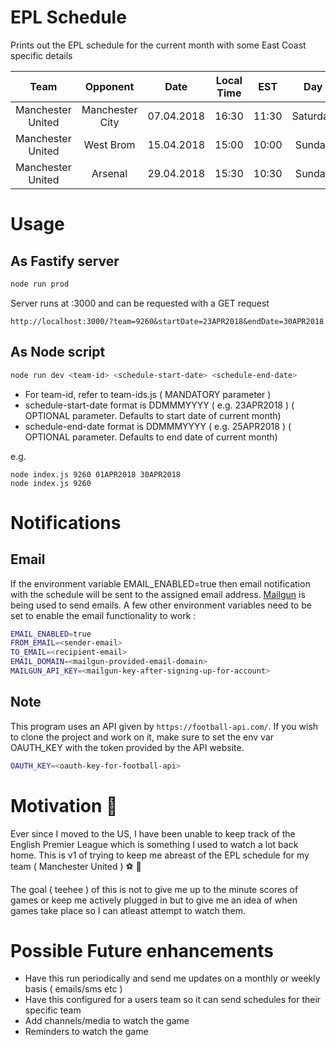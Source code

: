 # EPL Schedule

Prints out the EPL schedule for the current month with some East Coast specific details

| Team        | Opponent           | Date  | Local Time  | EST | Day |
| :-------------: |:-------------:| :-----:|:-----:|:-----:|:-----:|
| Manchester United     | Manchester City | 07.04.2018 |16:30|11:30| Saturday
| Manchester United     | West Brom | 15.04.2018 |15:00|10:00| Sunday
| Manchester United     | Arsenal      |    29.04.2018 |15:30|10:30| Sunday

# Usage 

## As Fastify server

```bash
node run prod
```

Server runs at :3000 and can be requested with a GET request 

```
http://localhost:3000/?team=9260&startDate=23APR2018&endDate=30APR2018
```

## As Node script

```bash
node run dev <team-id> <schedule-start-date> <schedule-end-date>
```

- For team-id, refer to team-ids.js ( MANDATORY parameter )
- schedule-start-date format is DDMMMYYYY ( e.g. 23APR2018 ) ( OPTIONAL parameter. Defaults to start date of current month)
- schedule-end-date format is DDMMMYYYY ( e.g. 25APR2018 ) ( OPTIONAL parameter. Defaults to end date of current month)

e.g. 
```
node index.js 9260 01APR2018 30APR2018 
node index.js 9260
```

# Notifications

## Email

If the environment variable EMAIL_ENABLED=true then email notification with the schedule will be sent to the assigned email address. [Mailgun](https://www.mailgun.com/) is being used to send emails. A few other environment variables need to be set to enable the email functionality to work :

```bash
EMAIL_ENABLED=true
FROM_EMAIL=<sender-email>
TO_EMAIL=<recipient-email>
EMAIL_DOMAIN=<mailgun-provided-email-domain>
MAILGUN_API_KEY=<mailgun-key-after-signing-up-for-account>
```

## Note
This program uses an API given by ```https://football-api.com/```. If you wish to clone the project and work on it, make sure to set the env var OAUTH_KEY with the token provided by the API website.

```bash
OAUTH_KEY=<oauth-key-for-football-api>
```

# Motivation 🏅

Ever since I moved to the US, I have been unable to keep track of the English Premier League which is something I used to watch a lot back home. This is v1 of trying to keep me abreast of the EPL schedule for my team ( Manchester United ) ⚽️ 🥅

The goal ( teehee ) of this is not to give me up to the minute scores of games or keep me actively plugged in but to give me an idea of when games take place so I can atleast attempt to watch them.

# Possible Future enhancements

- Have this run periodically and send me updates on a monthly or weekly basis ( emails/sms etc )
- Have this configured for a users team so it can send schedules for their specific team
- Add channels/media to watch the game 
- Reminders to watch the game
